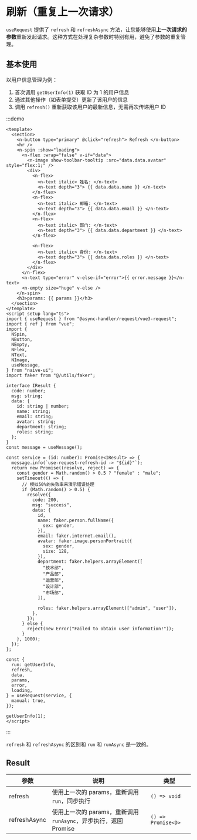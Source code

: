 # 刷新（重复上一次请求）

`useRequest` 提供了 `refresh` 和 `refreshAsync` 方法，让您能够使用**上一次请求的参数**重新发起请求。这种方式在处理复杂参数时特别有用，避免了参数的重复管理。

## 基本使用

以用户信息管理为例：

1. 首次调用 `getUserInfo(1)` 获取 ID 为 1 的用户信息
2. 通过其他操作（如表单提交）更新了该用户的信息
3. 调用 `refresh()` 重新获取该用户的最新信息，无需再次传递用户 ID

:::demo

```vue
<template>
  <section>
    <n-button type="primary" @click="refresh"> Refresh </n-button>
    <hr />
    <n-spin :show="loading">
      <n-flex :wrap="false" v-if="data">
        <n-image show-toolbar-tooltip :src="data.data.avatar" style="flex:1;" />
        <div>
          <n-flex>
            <n-text italic> 姓名: </n-text>
            <n-text depth="3"> {{ data.data.name }} </n-text>
          </n-flex>
          <n-flex>
            <n-text italic> 邮箱: </n-text>
            <n-text depth="3"> {{ data.data.email }} </n-text>
          </n-flex>
          <n-flex>
            <n-text italic> 部门: </n-text>
            <n-text depth="3"> {{ data.data.department }} </n-text>
          </n-flex>

          <n-flex>
            <n-text italic> 身份: </n-text>
            <n-text depth="3"> {{ data.data.roles }} </n-text>
          </n-flex>
        </div>
      </n-flex>
      <n-text type="error" v-else-if="error">{{ error.message }}</n-text>
      <n-empty size="huge" v-else />
    </n-spin>
    <h3>params: {{ params }}</h3>
  </section>
</template>
<script setup lang="ts">
import { useRequest } from "@async-handler/request/vue3-request";
import { ref } from "vue";
import {
  NSpin,
  NButton,
  NEmpty,
  NFlex,
  NText,
  NImage,
  useMessage,
} from "naive-ui";
import faker from "@/utils/faker";

interface IResult {
  code: number;
  msg: string;
  data: {
    id: string | number;
    name: string;
    email: string;
    avatar: string;
    department: string;
    roles: string;
  };
}
const message = useMessage();

const service = (id: number): Promise<IResult> => {
  message.info(`use-request-refresh-id -> "${id}"`);
  return new Promise((resolve, reject) => {
    const gender = Math.random() > 0.5 ? "female" : "male";
    setTimeout(() => {
      // 模拟50%的失败率来演示错误处理
      if (Math.random() > 0.5) {
        resolve({
          code: 200,
          msg: "success",
          data: {
            id,
            name: faker.person.fullName({
              sex: gender,
            }),
            email: faker.internet.email(),
            avatar: faker.image.personPortrait({
              sex: gender,
              size: 128,
            }),
            department: faker.helpers.arrayElement([
              "技术部",
              "产品部",
              "运营部",
              "设计部",
              "市场部",
            ]),

            roles: faker.helpers.arrayElement(["admin", "user"]),
          },
        });
      } else {
        reject(new Error("Failed to obtain user information!"));
      }
    }, 1000);
  });
};

const {
  run: getUserInfo,
  refresh,
  data,
  params,
  error,
  loading,
} = useRequest(service, {
  manual: true,
});

getUserInfo(1);
</script>
```

:::

`refresh` 和 `refreshAsync` 的区别和 `run` 和 `runAsync` 是一致的。

## Result

| 参数         | 说明                                                             | 类型               |
| ------------ | ---------------------------------------------------------------- | ------------------ |
| refresh      | 使用上一次的 params，重新调用 `run`，同步执行                    | `() => void`       |
| refreshAsync | 使用上一次的 params，重新调用 `runAsync`，异步执行，返回 Promise | `() => Promise<D>` |
